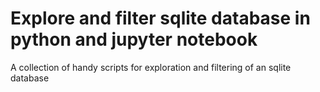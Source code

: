 # Explore and filter sqlite database in python and jupyter notebook

A collection of handy scripts for exploration and filtering of an sqlite database

